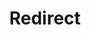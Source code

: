 ﻿---
layout: src/layouts/Redirect.astro
title: Redirect
redirect: https://yamldoc.liuyan.wang/docs/installation/permissions-for-the-octopus-windows-service
pubDate:  2023-01-01
navSearch: false
navSitemap: false
navMenu: false
---
